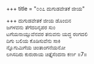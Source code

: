 +++
title = "೦೦೭ ದುಗುಡವೇತಕೆ ಜೀಯ"

+++
ದುಗುಡವೇತಕೆ ಜೀಯ ಡೊಂಬಿನ  
ಜಗಳವನು ತೆಗೆದರಿನೃಪರ ಸುಂ  
ಟಗೆಯನಾಯ್ಸುವೆನವರ ತನುವನು ಯದ್ಧ ರಂಗದಲಿ  
ದಿಗು ಬಲಿಯ ಕೊಡಿಸುವೆನು ಸಾಕಿ  
ನ್ನೊಗುಮಿಗೆಯ ಚಿಂತಾಂಗನೆಯನೋ  
ಲಗಿಸದಿರು ಕುರುರಾಯ ಚಿತ್ತೈಸೆಂದನಾ ಕರ್ಣ     ॥7॥